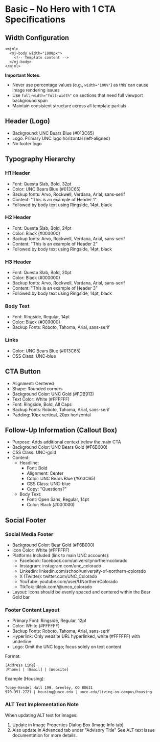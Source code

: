 # Basic – No Hero with 1 CTA Specifications

## Width Configuration

```mjml
<mjml>
  <mj-body width="1080px">
    <!-- Template content -->
  </mj-body>
</mjml>
```

**Important Notes:**

- Never use percentage values (e.g., `width="100%"`) as this can cause image rendering issues
- Use `full-width="full-width"` on sections that need full viewport background span
- Maintain consistent structure across all template partials

## Header (Logo)

- Background: UNC Bears Blue (#013C65)
- Logo: Primary UNC logo horizontal (left-aligned)
- No footer logo

## Typography Hierarchy

### H1 Header

- Font: Questa Slab, Bold, 32pt
- Color: UNC Bears Blue (#013C65)
- Backup fonts: Arvo, Rockwell, Verdana, Arial, sans-serif
- Content: "This is an example of Header 1"
- Followed by body text using Ringside, 14pt, black

### H2 Header

- Font: Questa Slab, Bold, 24pt
- Color: Black (#000000)
- Backup fonts: Arvo, Rockwell, Verdana, Arial, sans-serif
- Content: "This is an example of Header 2"
- Followed by body text using Ringside, 14pt, black

### H3 Header

- Font: Questa Slab, Bold, 20pt
- Color: Black (#000000)
- Backup fonts: Arvo, Rockwell, Verdana, Arial, sans-serif
- Content: "This is an example of Header 3"
- Followed by body text using Ringside, 14pt, black

### Body Text

- Font: Ringside, Regular, 14pt
- Color: Black (#000000)
- Backup Fonts: Roboto, Tahoma, Arial, sans-serif

### Links

- Color: UNC Bears Blue (#013C65)
- CSS Class: UNC-blue

## CTA Button

- Alignment: Centered
- Shape: Rounded corners
- Background Color: UNC Gold (#FDB913)
- Text Color: White (#FFFFFF)
- Font: Ringside, Bold, All Caps
- Backup Fonts: Roboto, Tahoma, Arial, sans-serif
- Padding: 10px vertical, 20px horizontal

## Follow-Up Information (Callout Box)

- Purpose: Adds additional context below the main CTA
- Background Color: UNC Bears Gold (#F6B000)
- CSS Class: UNC-gold
- Content:
  - Headline:
    - Font: Bold
    - Alignment: Center
    - Color: UNC Bears Blue (#013C65)
    - CSS Class: UNC-blue
    - Copy: "Questions?"
  - Body Text:
    - Font: Open Sans, Regular, 14pt
    - Color: Black (#000000)

## Social Footer

### Social Media Footer

- Background Color: Bear Gold (#F6B000)
- Icon Color: White (#FFFFFF)
- Platforms Included (link to main UNC accounts):
  - Facebook: facebook.com/universitynortherncolorado
  - Instagram: instagram.com/unc_colorado
  - LinkedIn: linkedin.com/school/university-of-northern-colorado
  - X (Twitter): twitter.com/UNC_Colorado
  - YouTube: youtube.com/user/UNorthernColorado
  - TikTok: tiktok.com/@unco_colorado
- Layout: Icons should be evenly spaced and centered within the Bear Gold bar

### Footer Content Layout

- Primary Font: Ringside, Regular, 12pt
- Color: White (#FFFFFF)
- Backup Fonts: Roboto, Tahoma, Arial, sans-serif
- Hyperlink: Only website URL hyperlinked, white (#FFFFFF) with underline
- Logo: Omit the UNC logo; focus solely on text content

Format:

```
[Address Line]
[Phone] | [Email] | [Website]
```

Example (Housing):

```
Tobey-Kendel Hall 199, Greeley, CO 80631
970-351-2721 | housing@unco.edu | unco.edu/living-on-campus/housing
```

### ALT Text Implementation Note

When updating ALT text for images:

1. Update in Image Properties Dialog Box (Image Info tab)
2. Also update in Advanced tab under "Advisory Title"
   See ALT text issue documentation for more details.

